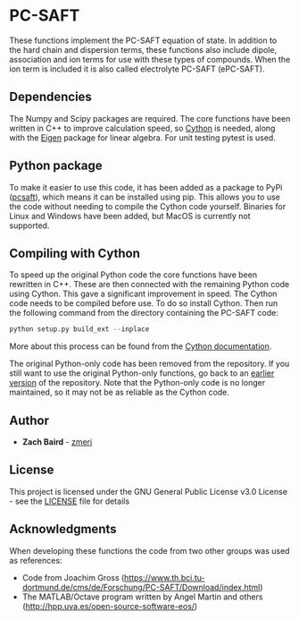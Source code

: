 # PC-SAFT

These functions implement the PC-SAFT equation of state. In addition to the hard chain and dispersion terms, these functions also include dipole, association and ion terms for use with these types of compounds. When the ion term is included it is also called electrolyte PC-SAFT (ePC-SAFT).

## Dependencies

The Numpy and Scipy packages are required. The core functions have been written in C++ to improve calculation speed, so [Cython](http://cython.org/) is needed, along with the [Eigen](https://github.com/eigenteam/eigen-git-mirror) package for linear algebra. For unit testing pytest is used.

## Python package

To make it easier to use this code, it has been added as a package to PyPi ([pcsaft](https://pypi.org/project/pcsaft/)), which means it can be installed using pip. This allows you to use the code without needing to compile the Cython code yourself. Binaries for Linux and Windows have been added, but MacOS is currently not supported.

## Compiling with Cython

To speed up the original Python code the core functions have been rewritten in C++. These are then connected with the remaining Python code using Cython. This gave a significant improvement in speed. The Cython code needs to be compiled before use. To do so install Cython. Then run the following command from the directory containing the PC-SAFT code:

```python
python setup.py build_ext --inplace
```

More about this process can be found from the [Cython documentation](http://docs.cython.org/en/latest/src/quickstart/build.html).

The original Python-only code has been removed from the repository. If you still want to use the original Python-only functions, go back to an [earlier version](https://github.com/zmeri/PC-SAFT/tree/b43bf568c4dc1907316422d5c3f7b809e9725848) of the repository. Note that the Python-only code is no longer maintained, so it may not be as reliable as the Cython code.

## Author

* **Zach Baird** - [zmeri](https://github.com/zmeri)

## License

This project is licensed under the GNU General Public License v3.0 License - see the [LICENSE](LICENSE) file for details

## Acknowledgments

When developing these functions the code from two other groups was used as references:
* Code from Joachim Gross (https://www.th.bci.tu-dortmund.de/cms/de/Forschung/PC-SAFT/Download/index.html)
* The MATLAB/Octave program written by Angel Martin and others (http://hpp.uva.es/open-source-software-eos/)
